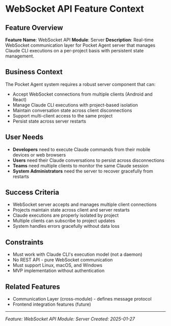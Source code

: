 # WebSocket API Feature Context

## Feature Overview
**Feature Name**: WebSocket API
**Module**: Server
**Description**: Real-time WebSocket communication layer for Pocket Agent server that manages Claude CLI executions on a per-project basis with persistent state management.

## Business Context
The Pocket Agent system requires a robust server component that can:
- Accept WebSocket connections from multiple clients (Android and React)
- Manage Claude CLI executions with project-based isolation
- Maintain conversation state across client disconnections
- Support multi-client access to the same project
- Persist state across server restarts

## User Needs
- **Developers** need to execute Claude commands from their mobile devices or web browsers
- **Users** need their Claude conversations to persist across disconnections
- **Teams** need multiple clients to monitor the same Claude session
- **System Administrators** need the server to recover gracefully from restarts

## Success Criteria
- WebSocket server accepts and manages multiple client connections
- Projects maintain state across client and server restarts
- Claude executions are properly isolated by project
- Multiple clients can subscribe to project updates
- System handles errors gracefully without data loss

## Constraints
- Must work with Claude CLI's execution model (not a daemon)
- No REST API - pure WebSocket communication
- Must support Linux, macOS, and Windows
- MVP implementation without authentication

## Related Features
- Communication Layer (cross-module) - defines message protocol
- Frontend integration features (future)

---
*Feature: WebSocket API*
*Module: Server*
*Created: 2025-01-27*